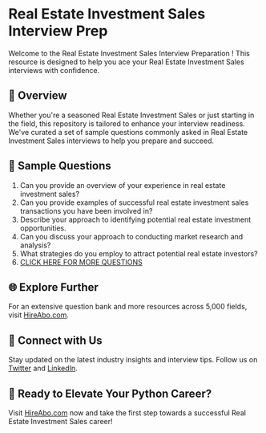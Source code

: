 # Real Estate Investment Sales Interview Prep

Welcome to the Real Estate Investment Sales Interview Preparation ! This resource is designed to help you ace your Real Estate Investment Sales interviews with confidence.

## 🚀 Overview

Whether you're a seasoned Real Estate Investment Sales or just starting in the field, this repository is tailored to enhance your interview readiness. We've curated a set of sample questions commonly asked in Real Estate Investment Sales interviews to help you prepare and succeed.

## 📝 Sample Questions

1. Can you provide an overview of your experience in real estate investment sales?
2. Can you provide examples of successful real estate investment sales transactions you have been involved in?
3. Describe your approach to identifying potential real estate investment opportunities.
4. Can you discuss your approach to conducting market research and analysis?
5. What strategies do you employ to attract potential real estate investors?
6. [CLICK HERE FOR MORE QUESTIONS](https://hireabo.com/job/21_0_8/Real%20Estate%20Investment%20Sales)

## 🌐 Explore Further

For an extensive question bank and more resources across 5,000 fields, visit [HireAbo.com](https://www.hireabo.com).

## 📱 Connect with Us

Stay updated on the latest industry insights and interview tips. Follow us on [Twitter](https://twitter.com/hireabo) and [LinkedIn](https://www.linkedin.com/in/hire-abo-3609972a8/).

## 🚀 Ready to Elevate Your Python Career?

Visit [HireAbo.com](https://www.hireabo.com) now and take the first step towards a successful Real Estate Investment Sales career!